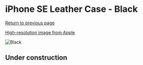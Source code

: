 # iPhone SE Leather Case - Black

[Return to previous page](/iphone_7)

[High-resolution image from Apple](https://store.storeimages.cdn-apple.com/8756/as-images.apple.com/is/MXYM2?wid=4500&hei=4500&fmt=png)

<div style="width: 512px"><img src="/almost_uncompressed/MXYM2.webp" alt="Black"></div>

## Under construction
